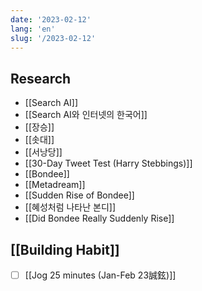 ```yaml
---
date: '2023-02-12'
lang: 'en'
slug: '/2023-02-12'
---
```


## Research

- [[Search AI]]
- [[Search AI와 인터넷의 한국어]]
- [[장승]]
- [[솟대]]
- [[서낭당]]
- [[30-Day Tweet Test (Harry Stebbings)]]
- [[Bondee]]
- [[Metadream]]
- [[Sudden Rise of Bondee]]
- [[혜성처럼 나타난 본디]]
- [[Did Bondee Really Suddenly Rise]]

## [[Building Habit]]

- [ ] [[Jog 25 minutes (Jan-Feb 23誠鉉)]]
